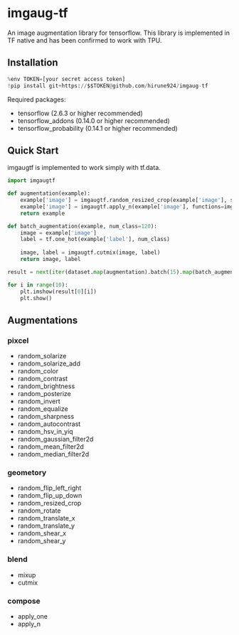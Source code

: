 # imgaug-tf

An image augmentation library for tensorflow. 
This library is implemented in TF native and has been confirmed to work with TPU.

## Installation
```python
%env TOKEN=[your secret access token]
!pip install git+https://$$TOKEN@github.com/hirune924/imgaug-tf
```
Required packages:
- tensorflow (2.6.3 or higher recommended)
- tensorflow_addons (0.14.0 or higher recommended)
- tensorflow_probability (0.14.1 or higher recommended)

## Quick Start
imgaugtf is implemented to work simply with tf.data.
```python
import imgaugtf

def augmentation(example):
    example['image'] = imgaugtf.random_resized_crop(example['image'], size=[256, 256], prob=1.0)
    example['image'] = imgaugtf.apply_n(example['image'], functions=imgaugtf.operators, num_ops=2, prob=1.0)
    return example

def batch_augmentation(example, num_class=120):
    image = example['image']
    label = tf.one_hot(example['label'], num_class)
    
    image, label = imgaugtf.cutmix(image, label)
    return image, label

result = next(iter(dataset.map(augmentation).batch(15).map(batch_augmentation)))

for i in range(10):
    plt.imshow(result[0][i])
    plt.show()
```

## Augmentations
### pixcel
* random_solarize
* random_solarize_add
* random_color
* random_contrast
* random_brightness
* random_posterize
* random_invert
* random_equalize
* random_sharpness
* random_autocontrast
* random_hsv_in_yiq
* random_gaussian_filter2d
* random_mean_filter2d
* random_median_filter2d

### geometory
* random_flip_left_right
* random_flip_up_down
* random_resized_crop
* random_rotate
* random_translate_x
* random_translate_y
* random_shear_x
* random_shear_y

### blend
* mixup
* cutmix

### compose
* apply_one
* apply_n


